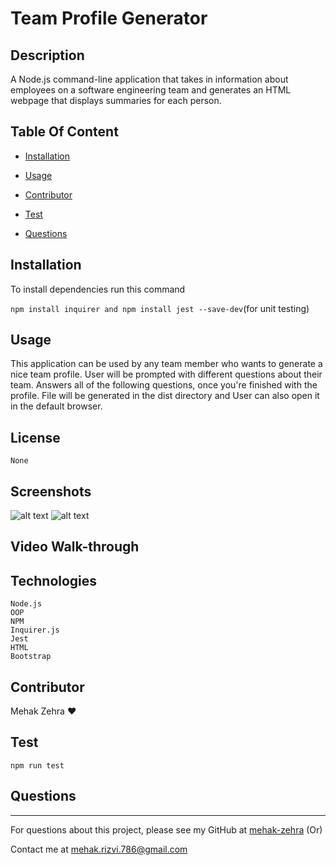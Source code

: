 # Team Profile Generator
  ## Description  
  A Node.js command-line application that takes in information about employees on a software engineering team and generates an HTML webpage that displays summaries for each person.

  ## Table Of Content  
  * [Installation](#installation)
  * [Usage](#usage)
  
  * [Contributor](#contributor)
  * [Test](#test)
  * [Questions](#questions)

  ## Installation  
  To install dependencies run this command 

  ```npm install inquirer and npm install jest --save-dev```(for unit testing)

  ## Usage  
  This application can be used by any team member who wants to generate a nice team profile. User will be prompted with different questions about their team. Answers all of the following questions, once you're finished with the profile. File will be generated in the dist directory and User can also open it in the default browser.

  ## License  
    None

## Screenshots

  ![alt text](assets/screenshot1.png)
  ![alt text](assets/screenshot2.png)
  
  ## Video Walk-through
  
  
  ## Technologies

    Node.js
    OOP
    NPM
    Inquirer.js
    Jest
    HTML
    Bootstrap

  ## Contributor  
  Mehak Zehra ♥ 

  ## Test  
  ```npm run test```
  ## Questions  
  - - -
  For questions about this project, please see my GitHub at [mehak-zehra](https://github.com/mehak-zehra)  (Or) 

  Contact me at mehak.rizvi.786@gmail.com